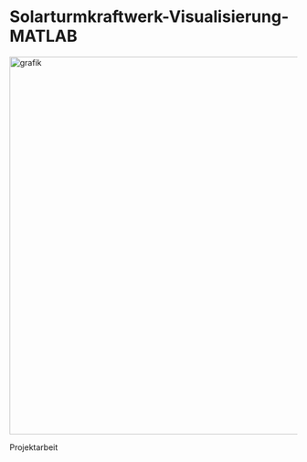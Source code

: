 # Solarturmkraftwerk-Visualisierung-MATLAB

<img width="662" alt="grafik" src="https://user-images.githubusercontent.com/101980572/167473336-347301fc-2dbb-4adf-b27b-2e8d06f922a2.png">

Projektarbeit

